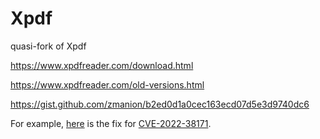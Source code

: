 # Xpdf
quasi-fork of Xpdf

https://www.xpdfreader.com/download.html

https://www.xpdfreader.com/old-versions.html

https://gist.github.com/zmanion/b2ed0d1a0cec163ecd07d5e3d9740dc6

For example, [here](https://github.com/zmanion/Xpdf/compare/4.03...4.04#diff-a319aeb36a561c1d57b3ecc78f541c4d4ca29dcbf85621f5193f3062df7a88a9R2057) is the fix for [CVE-2022-38171](https://www.cve.org/CVERecord?id=CVE-2022-38171).
